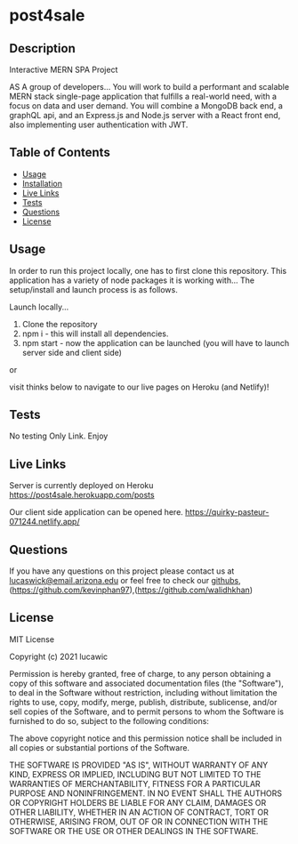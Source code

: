# post4sale

## Description
Interactive MERN SPA Project

AS A group of developers...
You will work to build a performant and scalable MERN stack single-page application that fulfills a real-world need, with a focus on data and user demand. You will combine a MongoDB back end, a graphQL api, and an Express.js and Node.js server with a React front end, also implementing user authentication with JWT.

## Table of Contents
* [Usage](#usage)
* [Installation](#installation)
* [Live Links](#live-links)
* [Tests](#tests)
* [Questions](#questions)
* [License](#license)

## Usage

In order to run this project locally, one has to first clone this repository. This application has a variety of node packages it is working with... The setup/install and launch process is as follows.

Launch locally...
1. Clone the repository
2. npm i - this will install all dependencies. 
3. npm start - now the application can be launched (you will have to launch server side and client side)

or

visit thinks below to navigate to our live pages on Heroku (and Netlify)!

## Tests
No testing Only Link. Enjoy

## Live Links
Server is currently deployed on Heroku
https://post4sale.herokuapp.com/posts

Our client side application can be opened here.
https://quirky-pasteur-071244.netlify.app/

## Questions
If you have any questions on this project please contact us at
lucaswick@email.arizona.edu
or feel free to check our [githubs](https://github.com/lucawic), (https://github.com/kevinphan97),(https://github.com/walidhkhan)


## License
MIT License

Copyright (c) 2021 lucawic

Permission is hereby granted, free of charge, to any person obtaining a copy
of this software and associated documentation files (the "Software"), to deal
in the Software without restriction, including without limitation the rights
to use, copy, modify, merge, publish, distribute, sublicense, and/or sell
copies of the Software, and to permit persons to whom the Software is
furnished to do so, subject to the following conditions:

The above copyright notice and this permission notice shall be included in all
copies or substantial portions of the Software.

THE SOFTWARE IS PROVIDED "AS IS", WITHOUT WARRANTY OF ANY KIND, EXPRESS OR
IMPLIED, INCLUDING BUT NOT LIMITED TO THE WARRANTIES OF MERCHANTABILITY,
FITNESS FOR A PARTICULAR PURPOSE AND NONINFRINGEMENT. IN NO EVENT SHALL THE
AUTHORS OR COPYRIGHT HOLDERS BE LIABLE FOR ANY CLAIM, DAMAGES OR OTHER
LIABILITY, WHETHER IN AN ACTION OF CONTRACT, TORT OR OTHERWISE, ARISING FROM,
OUT OF OR IN CONNECTION WITH THE SOFTWARE OR THE USE OR OTHER DEALINGS IN THE
SOFTWARE.
